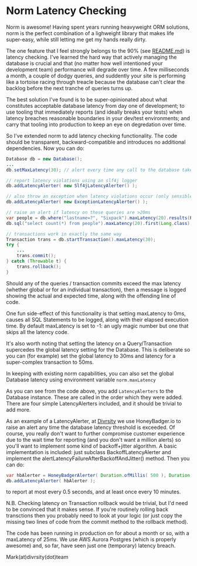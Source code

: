 # Norm Latency Checking

Norm is awesome! Having spent years running heavyweight ORM solutions, norm is the perfect combination of a lighweight library that makes life super-easy, while still letting me get my hands really dirty.

The one feature that I feel strongly belongs to the 90% (see [README.md](README.md)) is latency checking. I've learned the hard way that actively managing the database is crucial and that (no matter how well intentioned your development team) performance will degrade over time. A few milliseconds a month, a couple of dodgy queries, and suddently your site is performing like a tortoise racing through treacle because the database can't clear the backlog before the next tranche of queries turns up.

The best solution I've found is to be super-opinionated about what constitutes acceptable database latency from day one of development; to use tooling that immediately reports (and ideally breaks your tests) when latency breaches reasonable boundaries in your dev/test environments; and carry that tooling into production to keep an eye on degredation over time.

So I've extended norm to add latency checking functionality. The code should be transparent, backward-compatible and introduces no additional dependencies. Now you can do:

```java
Database db = new Database();
...
db.setMaxLatency(30); // alert every time any call to the database takes >30 milliseconds

// report latency violations using an slf4j logger
db.addLatencyAlerter( new Slf4jLatencyAlerter() );

// also throw an exception when latency violations occur (only sensible in development/test!)
db.addLatencyAlerter( new ExceptionLatencyAlerter() ); 

// raise an alert if latency on these queries are >20ms
var people = db.where("lastname=?", "Sixpack").maxLatency(20).results(Person.class);
db.sql("select count(*) from people").maxLatency(20).first(Long.class);

// transactions work in exactly the same way
Transaction trans = db.startTransaction().maxLatency(30);
try {
	...
	trans.commit();
} catch (Throwable t) {
	trans.rollback();
} 
```

Should any of the queries / transaction commits exceed the max latency (whether global or for an individual transaction), then a message is logged showing the actual and expected time, along with the offending line of code.

One fun side-effect of this functionality is that setting maxLatency to 0ms, causes all SQL Statements to be logged, along with their elapsed execution time. By default maxLatency is set to -1: an ugly magic number but one that skips all the latency code.

It's also worth noting that setting the latency on a Query/Transaction supercedes the global latency setting for the Database. This is deliberate so you can (for example) set the global latency to 30ms and latency for a super-complex transaction to 50ms.

In keeping with existing norm capabilities, you can also set the global Database latency using environment variable `norm.maxLatency`

As you can see from the code above, you add `LatencyAlerters` to the Database instance. These are called in the order which they were added. There are four simple LatencyAlerters included, and it should be trivial to add more.

As an example of a LatencyAlerter, at [Divrsity](https://divrsity.team) we use HoneyBadger.io to raise an alert any time the database latency threshold is exceeded. Of course, you really don't want to further compromise customer experience due to the wait time for reporting (and you don't want a million alerts) so you'll want to implement some kind of backoff+jitter algorithm. A basic implementation is included: just subclass BackoffLatencyAlerter and implement the alertLatencyFailureAfterBackoffAndJitter() method. Then you can do:

```java
var hbAlerter = HoneyBadgerAlerter( Duration.ofMillis( 500 ), Duration.ofMinutes( 10 ) );
db.addLatencyAlerter( hbAlerter );
```

to report at most every 0.5 seconds, and at least once every 10 minutes.

N.B. Checking latency on Transaction rollback would be trivial, but I'd need to be convinced that it makes sense. If you're routinely rolling back transctions then you probably need to look at your logic (or just copy the missing two lines of code from the commit method to the rollback method).

The code has been running in production on for about a month or so, with a maxLatency of 25ms. We use AWS Aurora Postgres (which is properly awesome) and, so far, have seen just one (temporary) latency breach.

Mark(at)divrsity(dot)team


